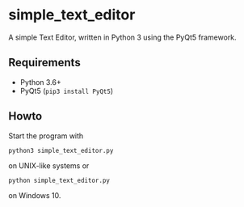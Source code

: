 # simple_text_editor

A simple Text Editor, written in Python 3 using the PyQt5 framework.

## Requirements

* Python 3.6+
* PyQt5 (`pip3 install PyQt5`)

## Howto

Start the program with

    python3 simple_text_editor.py

on UNIX-like systems or

    python simple_text_editor.py

on Windows 10.

